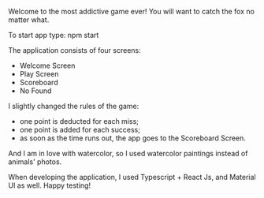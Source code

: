 Welcome to the most addictive game ever! You will want to catch the fox no matter what.

To start app type:
npm start

The application consists of four screens:
- Welcome Screen
- Play Screen
- Scoreboard
- No Found 

I slightly changed the rules of the game:
- one point is deducted for each miss;
- one point is added for each success;
- as soon as the time runs out, the app goes to the Scoreboard Screen.

And I am in love with watercolor, so I used watercolor paintings instead of animals' photos.

When developing the application, I used Typescript + React Js, and Material UI as well.
Happy testing!